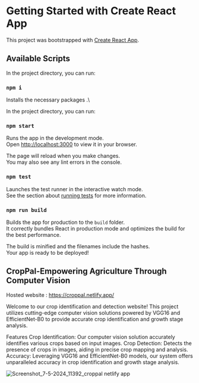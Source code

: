 # Getting Started with Create React App

This project was bootstrapped with [Create React App](https://github.com/facebook/create-react-app).

## Available Scripts

In the project directory, you can run:

### `npm i`

Installs the necessary packages .\

In the project directory, you can run:

### `npm start`

Runs the app in the development mode.\
Open [http://localhost:3000](http://localhost:3000) to view it in your browser.

The page will reload when you make changes.\
You may also see any lint errors in the console.

### `npm test`

Launches the test runner in the interactive watch mode.\
See the section about [running tests](https://facebook.github.io/create-react-app/docs/running-tests) for more information.

### `npm run build`

Builds the app for production to the `build` folder.\
It correctly bundles React in production mode and optimizes the build for the best performance.

The build is minified and the filenames include the hashes.\
Your app is ready to be deployed!


## CropPal-Empowering Agriculture Through Computer Vision

Hosted website : https://croppal.netlify.app/

Welcome to our crop identification and detection website! This project utilizes cutting-edge computer vision solutions powered by VGG16 and EfficientNet-B0 to provide accurate crop identification and growth stage analysis.

Features
Crop Identification: Our computer vision solution accurately identifies various crops based on input images.
Crop Detection: Detects the presence of crops in images, aiding in precise crop mapping and analysis.
Accuracy: Leveraging VGG16 and EfficientNet-B0 models, our system offers unparalleled accuracy in crop identification and growth stage analysis.

![Screenshot_7-5-2024_11392_croppal netlify app](https://github.com/Nanditasunil/CropPal/assets/109030620/bbbc1211-3231-4515-8416-9fe76eb9d1c8)

